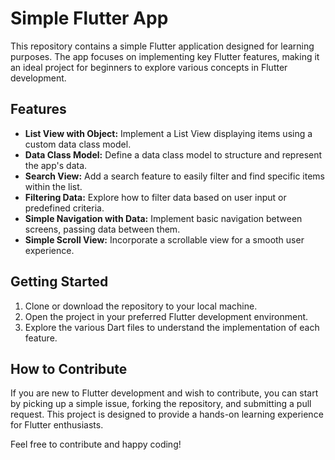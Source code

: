 # Simple Flutter App

This repository contains a simple Flutter application designed for learning purposes. The app focuses on implementing key Flutter features, making it an ideal project for beginners to explore various concepts in Flutter development.

## Features

- **List View with Object:** Implement a List View displaying items using a custom data class model.
- **Data Class Model:** Define a data class model to structure and represent the app's data.
- **Search View:** Add a search feature to easily filter and find specific items within the list.
- **Filtering Data:** Explore how to filter data based on user input or predefined criteria.
- **Simple Navigation with Data:** Implement basic navigation between screens, passing data between them.
- **Simple Scroll View:** Incorporate a scrollable view for a smooth user experience.

## Getting Started

1. Clone or download the repository to your local machine.
2. Open the project in your preferred Flutter development environment.
3. Explore the various Dart files to understand the implementation of each feature.

## How to Contribute

If you are new to Flutter development and wish to contribute, you can start by picking up a simple issue, forking the repository, and submitting a pull request. This project is designed to provide a hands-on learning experience for Flutter enthusiasts.

Feel free to contribute and happy coding!
